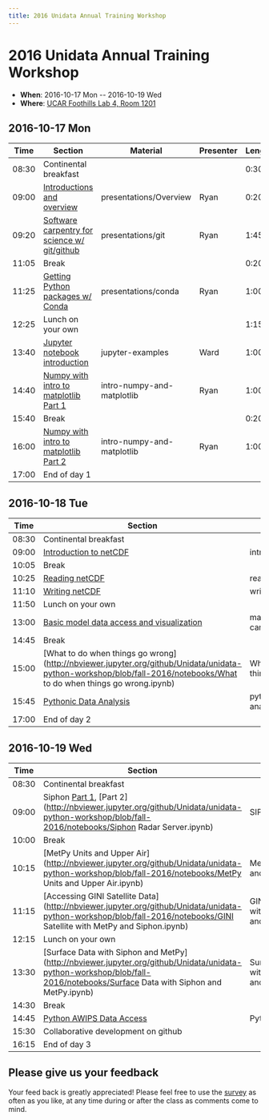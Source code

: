 ```yaml
---
title: 2016 Unidata Annual Training Workshop
---
```

# 2016 Unidata Annual Training Workshop

-   **When**: 2016-10-17 Mon -- 2016-10-19 Wed
-   **Where**: [UCAR Foothills Lab 4, Room
    1201](http://www.unidata.ucar.edu/about/#visit)

## 2016-10-17 Mon

|  Time | Section                                      | Material                    | Presenter   | Length |
|--------|----------------------------------------------|-----------------------------|----------------|-----------|
| 08:30 | Continental breakfast | | | 0:30 |
| 09:00 | [Introductions and overview](https://github.com/Unidata/unidata-python-workshop/blob/fall-2016/presentations/Overview.pdf)|presentations/Overview|Ryan|0:20|
| 09:20 | [Software carpentry for science w/ git/github](https://github.com/Unidata/unidata-python-workshop/blob/fall-2016/presentations/git.md) | presentations/git | Ryan | 1:45 |
| 11:05 | Break | | | 0:20 |
| 11:25 | [Getting Python packages w/ Conda](https://github.com/Unidata/unidata-python-workshop/blob/fall-2016/presentations/conda.md) | presentations/conda | Ryan | 1:00 |
| 12:25 | Lunch on your own | | | 1:15 |
| 13:40 | [Jupyter notebook introduction](http://nbviewer.jupyter.org/github/Unidata/unidata-python-workshop/blob/fall-2016/notebooks/jupyter-examples/notebook-examples.ipynb) | jupyter-examples | Ward | 1:00 |
| 14:40 | [Numpy with intro to matplotlib Part 1](http://nbviewer.jupyter.org/github/Unidata/unidata-python-workshop/blob/fall-2016/notebooks/intro-numpy-and-matplotlib.ipynb) | intro-numpy-and-matplotlib | Ryan | 1:00 |
| 15:40 | Break | | | 0:20 |
| 16:00 | [Numpy with intro to matplotlib Part 2](http://nbviewer.jupyter.org/github/Unidata/unidata-python-workshop/blob/fall-2016/notebooks/intro-numpy-and-matplotlib.ipynb) | intro-numpy-and-matplotlib | Ryan | 1:00 |
| 17:00 | End of day 1 | | | |

## 2016-10-18 Tue

|  Time | Section                                      | Material                    | Presenter   | Length |
|--------|----------------------------------------------|-----------------------------|----------------|-----------|
| 08:30 | Continental breakfast | | | 0:30 |
| 09:00 | [Introduction to netCDF](https://github.com/Unidata/unidata-python-workshop/blob/fall-2016/presentations/netcdf-intro.pdf) | intro~netCDF~ | Ward | 1:05 |
| 10:05 | Break | | | 0:20 |
| 10:25 | [Reading netCDF](http://nbviewer.jupyter.org/github/Unidata/unidata-python-workshop/blob/fall-2016/notebooks/netCDF-Reading.ipynb) | reading~netCDF~ | Ward | 0:45 |
| 11:10 | [Writing netCDF](http://nbviewer.jupyter.org/github/Unidata/unidata-python-workshop/blob/fall-2016/notebooks/netCDF-Writing.ipynb) | writing~netCDF~ | Ward | 0:40 |
| 11:50 | Lunch on your own | | | 1:10 |
| 13:00 | [Basic model data access and visualization](http://nbviewer.jupyter.org/github/Unidata/unidata-python-workshop/blob/fall-2016/notebooks/matplotlib-and-cartopy.ipynb) | matplotlib-and-cartopy | Ryan | 1:45 |
| 14:45 | Break | | | 0:15 |
| 15:00 | [What to do when things go wrong](http://nbviewer.jupyter.org/github/Unidata/unidata-python-workshop/blob/fall-2016/notebooks/What to do when things go wrong.ipynb) | What to do when things go wrong | Ward | 0:45 |
| 15:45 | [Pythonic Data Analysis](http://nbviewer.jupyter.org/github/Unidata/unidata-python-workshop/blob/fall-2016/notebooks/pythonic-data-analysis.ipynb) | pythonic-data-analysis | Ryan | 1:15 |
| 17:00 | End of day 2 | | | |

## 2016-10-19 Wed

|  Time | Section                                      | Material                    | Presenter   | Length |
|--------|----------------------------------------------|-----------------------------|----------------|-----------|
| 08:30 | Continental breakfast | | | 0:30 |
| 09:00 | Siphon [Part 1](http://nbviewer.jupyter.org/github/Unidata/unidata-python-workshop/blob/fall-2016/notebooks/SIPHON_NCSS_Example.ipynb), [Part 2](http://nbviewer.jupyter.org/github/Unidata/unidata-python-workshop/blob/fall-2016/notebooks/Siphon Radar Server.ipynb) | SIPHON* | Ryan | 1:00 |
| 10:00 | Break | | | 0:15 |
| 10:15 | [MetPy Units and Upper Air](http://nbviewer.jupyter.org/github/Unidata/unidata-python-workshop/blob/fall-2016/notebooks/MetPy Units and Upper Air.ipynb) | MetPy Units and Upper Air | Ryan | 1:00 |
| 11:15 | [Accessing GINI Satellite Data](http://nbviewer.jupyter.org/github/Unidata/unidata-python-workshop/blob/fall-2016/notebooks/GINI Satellite with MetPy and Siphon.ipynb) | GINI Satellite with MetPy and Siphon | Ryan | 1:00 |
| 12:15 | Lunch on your own | | | 1:15 |
| 13:30 | [Surface Data with Siphon and MetPy](http://nbviewer.jupyter.org/github/Unidata/unidata-python-workshop/blob/fall-2016/notebooks/Surface Data with Siphon and MetPy.ipynb) | Surface Data with Siphon and MetPy | Ryan | 1:00 |
| 14:30 | Break | | | 0:15 |
| 14:45 | [Python AWIPS Data Access](http://nbviewer.jupyter.org/github/Unidata/unidata-python-workshop/blob/fall-2016/notebooks/Python_AWIPS.ipynb) | Python_AWIPS | Michael | 0:45 |
| 15:30 | Collaborative development on github | | Ryan | 0:45 |
| 16:15 | End of day 3 | | | |

## Please give us your feedback

Your feed back is greatly appreciated! Please feel free to use the
[survey](http://www.unidata.ucar.edu/community/surveys/2015training/survey.html)
as often as you like, at any time during or after the class as comments
come to mind.
